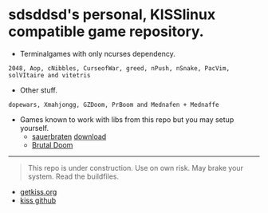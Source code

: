 # sdsddsd's personal, KISSlinux compatible game repository.

- Terminalgames with only ncurses dependency.
```
2048, Aop, cNibbles, CurseofWar, greed, nPush, nSnake, PacVim, solVItaire and vitetris
```

- Other stuff.
```
dopewars, Xmahjongg, GZDoom, PrBoom and Mednafen + Mednaffe
```

- Games known to work with libs from this repo but you may setup yourself.
   - [sauerbraten](http://cubeengine.com/wiki/Building_and_Compiling#Linux) [download](http://sourceforge.net/projects/sauerbraten/files/sauerbraten/2013_01_04/sauerbraten_2013_04_04_collect_edition_linux.tar.bz2/download)
   - [Brutal Doom](https://www.moddb.com/mods/brutal-doom)
---

> This repo is under construction. Use on own risk. May brake your system. Read the buildfiles.


* [getkiss.org](https://getkiss.org/)
* [kiss github](https://github.com/kisslinux)
